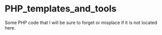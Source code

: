 # PHP_templates_and_tools
Some PHP code that I will be sure to forget or misplace if it is not located here. 
